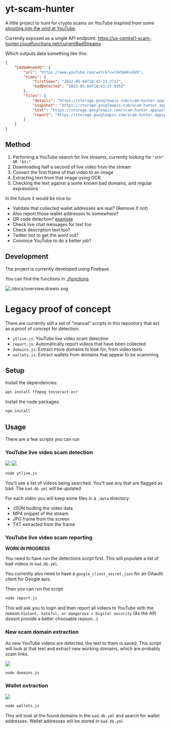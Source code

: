 # yt-scam-hunter

A little project to hunt for crypto scams on YouTube inspired from some [shouting into the void at YouTube](https://twitter.com/addshore/status/1520154767036751873).

Currently exposed as a single API endpoint: https://us-central1-scam-hunter.cloudfunctions.net/currentBadStreams

Which outputs data something like this:

```json
{
    "CAVbmHnoGVQ": {
        "url": "https://www.youtube.com/watch?v=CAVbmHnoGVQ",
        "times": {
            "firstSeen": "2022-05-04T18:43:23.271Z",
            "badDetected": "2022-05-04T18:43:27.035Z"
        },
        "files": {
            "details": "https://storage.googleapis.com/scam-hunter.appspot.com/CAVbmHnoGVQ%2Fvideo.json",
            "snapshot": "https://storage.googleapis.com/scam-hunter.appspot.com/CAVbmHnoGVQ%2F2022-05-04T18%3A43%3A27.035Z_snapshot.jpg",
            "text": "https://storage.googleapis.com/scam-hunter.appspot.com/CAVbmHnoGVQ%2F2022-05-04T18%3A43%3A27.035Z_text.txt",
            "report": "https://storage.googleapis.com/scam-hunter.appspot.com/CAVbmHnoGVQ%2F2022-05-04T18%3A43%3A27.035Z_report.txt"
        }
    }
}
```

## Method

1) Perfoming a YouTube search for live streams, currently looking for `"eth" OR "btc"`
2) Downloading half a second of live video from the stream
3) Convert the first frame of that video to an image
4) Extracting text from that image using OCR
5) Checking the text against a some known bad domains, and regular expressions

In the future it would be nice to:

- Validate that collected wallet addresses are real? (Remove if not)
- Also report those wallet addresses to somewhere?
- QR code detection? [example](https://i.imgur.com/1jubd7R.png)
- Check live chat messages for text too
- Check description text too?
- Twitter bot to get the word out?
- Convince YouTube to do a better job?

## Development

The project is currently developed using Firebase.

You can find the functions in [./functions]()

![./docs/overview.drawio.svg]()

# Legacy proof of concept

There are currently still a set of "manual" scripts in this repository that act as a proof of concept for detection.

 - `ytlive.js`: YouTube live video scam detection
 - `report.js`: Automatically report videos that have been collected
 - `domains.js`: Extract more domains to look for, from video texts
 - `wallets.js`: Extract wallets from domains that appear to be scamming

## Setup

Install the dependencies:

```sh
apt install ffmpeg tesseract-ocr
```

Install the node packages:

```sh
npm install
```

## Usage

There are a few scripts you can run

### YouTube live video scam detection

![](https://i.imgur.com/A9uR5fX.png)
![](https://i.imgur.com/2OR1sr4.png)

```sh
node ytlive.js
```

You'll see a list of videos being searched.
You'll see any that are flagged as bad.
The `bad.db.yml` will be updated

For each video you will keep some files in a `.data` directory:

- JSON hodling the video data
- MP4 snippet of the stream
- JPG frame from the screen
- TXT extracted from the frame

### YouTube live video scam reporting

**WORK IN PROGRESS**

You need to have run the detections script first.
This will populate a list of bad videos in `bad.db.yml`.

You currently also need to have a `google_client_secret.json` for an OAauth client for Google apis.

Then you can run the script

```sh
node report.js
```

This will ask you to login and then report all videos to YouTube with the reason `Violent, hateful, or dangerous > Digital security` (As the API doesnt provide a better choosable reason...)

### New scam domain extraction

As new YouTube videos are detected, the text to them is saved.
This script will look at that text and extract new working domains, which are probably scam links.

![](https://i.imgur.com/ntDMV7M.png)

```sh
node domains.js
```

### Wallet extraction

![](https://i.imgur.com/3xL5XOE.png)

```sh
node wallets.js
```

This will look at the found domains in the `bad.db.yml` and search for wallet addresses.
Wallet addresses will be stored in `bad.db.yml`